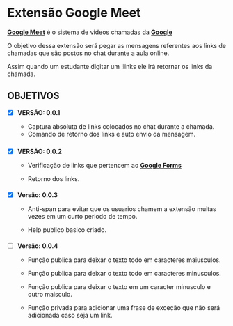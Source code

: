 # Extensão Google Meet

**[Google Meet](https://meet.google.com)** é o sistema de videos chamadas da **[Google](https://www.google.com)**

O objetivo dessa extensão será pegar as mensagens referentes aos links de chamadas que são postos no chat durante a aula online.

Assim quando um estudante digitar um !links ele irá retornar os links da chamada.

## OBJETIVOS

- [x] **VERSÃO: 0.0.1**

  * Captura absoluta de links colocados no chat durante a chamada.
  * Comando de retorno dos links e auto envio da mensagem.
#####
- [x] **VERSÃO: 0.0.2**

  * Verificação de links que pertencem ao **[Google Forms](https://www.google.com/forms/)**

  * Retorno dos links.

####
- [x] **Versão: 0.0.3**

    * Anti-span para evitar que os usuarios chamem a extensão muitas vezes em um curto periodo de tempo.

    * Help publico basico criado.

####

- [ ] **Versão: 0.0.4**

    * Função publica para deixar o texto todo em caracteres maiusculos.

    * Função publica para deixar o texto todo em caracteres minusculos.

    * Função publica para deixar o texto em um caracter minusculo e outro maisculo.

    * Função privada para adicionar uma frase de exceção que não será adicionada caso seja um link.